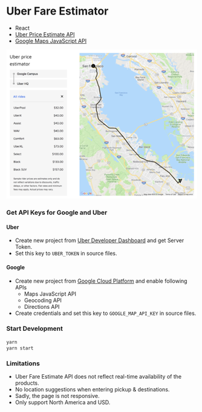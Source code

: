 # Uber Fare Estimator
- React
- [Uber Price Estimate API](https://developer.uber.com/docs/riders/references/api/v1.2/estimates-price-get)
- [Google Maps JavaScript API](https://developers.google.com/maps/documentation/javascript/tutorial)

![Screenshot](src/images/screenshot.png)

### Get API Keys for Google and Uber
#### Uber
- Create new project from [Uber Developer Dashboard](https://developer.uber.com/dashboard/) and get Server Token.
- Set this key to `UBER_TOKEN` in source files.
#### Google
- Create new project from [Google Cloud Platform](https://console.cloud.google.com) and enable following APIs
  - Maps JavaScript API
  - Geocoding API
  - Directions API
- Create credentials and set this key to `GOOGLE_MAP_API_KEY` in source files.

### Start Development
```
yarn
yarn start
```

### Limitations
- Uber Fare Estimate API does not reflect real-time availability of the products.
- No location suggestions when entering pickup & destinations.
- Sadly, the page is not responsive.
- Only support North America and USD.
